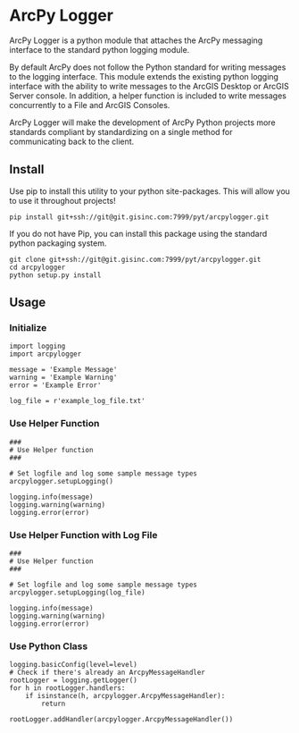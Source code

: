 # ArcPy Logger #
ArcPy Logger is a python module that attaches the ArcPy messaging interface to the standard python logging module. 

By default ArcPy does not follow the Python standard for writing messages to the logging interface. This module extends
the existing python logging interface with the ability to write messages to the ArcGIS Desktop or ArcGIS Server
console. In addition, a helper function is included to write messages concurrently to a File and ArcGIS Consoles.

ArcPy Logger will make the development of ArcPy Python projects more standards compliant by standardizing on 
a single method for communicating back to the client.

## Install ##

Use pip to install this utility to your python site-packages.  This will allow you to use it throughout projects!

    pip install git+ssh://git@git.gisinc.com:7999/pyt/arcpylogger.git
    
If you do not have Pip, you can install this package using the standard python packaging system.

    git clone git+ssh://git@git.gisinc.com:7999/pyt/arcpylogger.git
    cd arcpylogger
    python setup.py install

## Usage ##

### Initialize ##
    import logging
    import arcpylogger

    message = 'Example Message'
    warning = 'Example Warning'
    error = 'Example Error'

    log_file = r'example_log_file.txt'

### Use Helper Function ###

    ###
    # Use Helper function
    ###

    # Set logfile and log some sample message types
    arcpylogger.setupLogging()

    logging.info(message)
    logging.warning(warning)
    logging.error(error)
    
### Use Helper Function with Log File ###

    ###
    # Use Helper function
    ###

    # Set logfile and log some sample message types
    arcpylogger.setupLogging(log_file)

    logging.info(message)
    logging.warning(warning)
    logging.error(error)

### Use Python Class ###

    logging.basicConfig(level=level)
    # Check if there's already an ArcpyMessageHandler
    rootLogger = logging.getLogger()
    for h in rootLogger.handlers:
        if isinstance(h, arcpylogger.ArcpyMessageHandler):
            return

    rootLogger.addHandler(arcpylogger.ArcpyMessageHandler())
